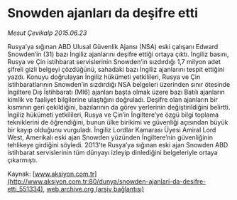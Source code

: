 # Snowden ajanları da deşifre etti

*Mesut Çevikalp 2015.06.23*

<div class="pNewsDetailMainContent" itemprop="articleBody">
 <p>
  Rusya’ya sığınan ABD Ulusal Güvenlik Ajansı (NSA) eski çalışanı Edward Snowden’in (31) bazı İngiliz ajanlarını deşifre ettiği ortaya çıktı. İngiliz basını, Rusya ve Çin istihbarat servislerinin Snowden’in sızdırdığı 1,7 milyon adet şifreli gizli belgeyi çözdüğünü, sahadaki bazı İngiliz ajanlarını tespit ettiğini yazdı. Konuyu doğrulayan İngiliz hükümeti yetkilileri, Rusya ve Çin istihbaratlarının Snowden’in sızdırdığı NSA belgeleri üzerinden sınır ötesinde İngiltere Dış İstihbaratı (MI6) ajanları başta olmak üzere bazı Batılı ajanların kimlik ve faaliyet bilgilerine ulaştığını doğruladı. Deşifre olan ajanların bir kısmının geri çekildiğini, bazılarının da görev yerlerinin değiştirildiğini belirtti. İngiliz hükümeti yetkilileri, Rusya ve Çin’in İngiltere’ye özgü bilgi toplama tekniklerini de öğrendiğini, bunun ülke birikimi ve güvenliği açısından büyük bir kayıp olduğunu vurguladı. İngiliz Lordlar Kamarası Üyesi Amiral Lord West, Amerikalı eski ajan Snowden yüzünden İngiltere’nin güvenliğinin tehlikeye girdiğini söyledi. 2013’te Rusya’ya sığınan eski ajan Snowden ABD istihbarat servislerinin tüm dünyayı izleyip dinlediğini belgeleriyle ortaya çıkarmıştı.
 </p>
</div>


Kaynak: [www.aksiyon.com.tr](http://www.aksiyon.com.tr:80/dunya/snowden-ajanlari-da-desifre-etti_551334), [web.archive.org (arşiv bağlantısı)](http://web.archive.org/web/20150702090406/http://www.aksiyon.com.tr:80/dunya/snowden-ajanlari-da-desifre-etti_551334)
